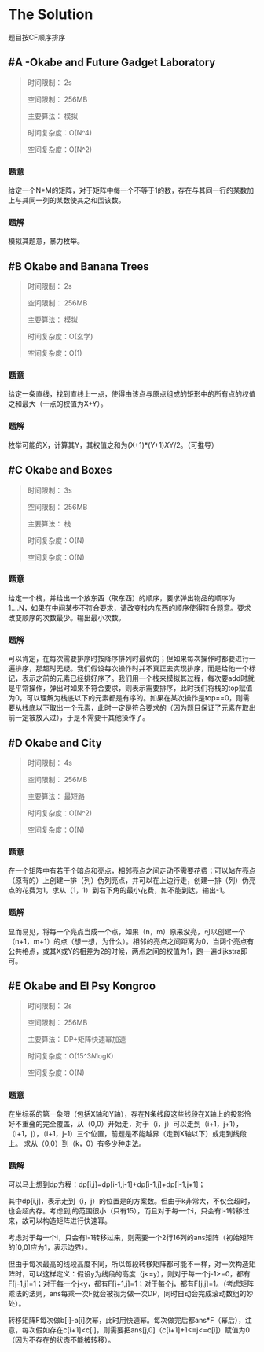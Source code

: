 # The Solution

题目按CF顺序排序


## #A -Okabe and Future Gadget Laboratory

> 时间限制：  2s
>
> 空间限制：  256MB
>
> 主要算法：  模拟
>
> 时间复杂度：O(N^4)
> 
> 空间复杂度：O(N^2)

### 题意
给定一个N*M的矩阵，对于矩阵中每一个不等于1的数，存在与其同一行的某数加上与其同一列的某数使其之和围该数。
### 题解
模拟其题意，暴力枚举。


## #B Okabe and Banana Trees

> 时间限制：  2s
>
> 空间限制：  256MB
>
> 主要算法：  模拟
> 
> 时间复杂度：O(玄学)
>
> 空间复杂度：O(1)

### 题意
给定一条直线，找到直线上一点，使得由该点与原点组成的矩形中的所有点的权值之和最大（一点的权值为X+Y）。
### 题解
枚举可能的X，计算其Y，其权值之和为(X+1)*(Y+1)*X*Y/2。（可推导）


## #C Okabe and Boxes

> 时间限制：  3s
>
> 空间限制：  256MB
>
> 主要算法：  栈
>
> 时间复杂度：O(N)
>
> 空间复杂度：O(N)

### 题意
给定一个栈，并给出一个放东西（取东西）的顺序，要求弹出物品的顺序为1....N，如果在中间某步不符合要求，请改变栈内东西的顺序使得符合题意。要求改变顺序的次数最少。输出最小次数。
### 题解
可以肯定，在每次需要排序时按降序排列时最优的；但如果每次操作时都要进行一遍排序，那超时无疑。我们假设每次操作时并不真正去实现排序，而是给他一个标记，表示之前的元素已经排好序了。我们用一个栈来模拟其过程，每次要add时就是平常操作，弹出时如果不符合要求，则表示需要排序，此时我们将栈的top赋值为0，可以理解为栈底以下的元素都是有序的。如果在某次操作是top==0，则需要从栈底以下取出一个元素，此时一定是符合要求的（因为题目保证了元素在取出前一定被放入过），于是不需要干其他操作了。



## #D Okabe and City

> 时间限制：  4s
>
> 空间限制：  256MB
>
> 主要算法：  最短路
>
> 时间复杂度：O(N^2)
>
> 空间复杂度：O(N)

### 题意
在一个矩阵中有若干个暗点和亮点，相邻亮点之间走动不需要花费；可以站在亮点（原有的）上创建一排（列）伪列亮点，并可以在上边行走，创建一排（列）伪亮点的花费为1，求从（1，1）到右下角的最小花费，如不能到达，输出-1。
### 题解
显而易见，将每一个亮点当成一个点，如果（n，m）原来没亮，可以创建一个（n+1，m+1）的点（想一想，为什么）。相邻的亮点之间距离为0，当两个亮点有公共格点，或其X或Y的相差为2的时候，两点之间的权值为1，跑一遍dijkstra即可。



## #E Okabe and El Psy Kongroo

> 时间限制：  2s
>
> 空间限制：  256MB
>
> 主要算法：  DP+矩阵快速幂加速
>
> 时间复杂度：O(15^3*N*logK)
> 
> 空间复杂度：O(N)

### 题意
在坐标系的第一象限（包括X轴和Y轴），存在N条线段这些线段在X轴上的投影恰好不重叠的完全覆盖，从（0,0）开始走，对于（i，j）可以走到（i+1，j+1），（i+1，j），（i+1，j-1）三个位置，前题是不能越界（走到X轴以下）或走到线段上。 求从（0,0）到（k，0）有多少种走法。
### 题解
可以马上想到dp方程：dp[i,j]=dp[i-1,j-1]+dp[i-1,j]+dp[i-1,j+1]；

其中dp[i,j]，表示走到（i，j）的位置是的方案数。但由于k非常大，不仅会超时，也会超内存。考虑到j的范围很小（只有15），而且对于每一个i，只会有i-1转移过来，故可以构造矩阵进行快速幂。

考虑对于每一个i，只会有i-1转移过来，则需要一个2行16列的ans矩阵（初始矩阵的[0,0]应为1，表示边界）。

但由于每次最高的线段高度不同，所以每段转移矩阵都可能不一样，对一次构造矩阵时，可以这样定义：假设y为线段的高度（j<=y），则对于每一个j-1>=0，都有F[j-1,j]=1；对于每一个j<y，都有F[j+1,j]=1；对于每个j，都有F[j,j]=1。（考虑矩阵乘法的法则，ans每乘一次F就会被视为做一次DP，同时自动会完成滚动数组的妙处）。

转移矩阵F每次做b[i]-a[i]次幂，此时用快速幂。每次做完后都ans*F（幂后），注意，每次假如存在c[i+1]<c[i]，则需要把ans[j,0]（c[i+1]+1<=j<=c[i]）赋值为0（因为不存在的状态不能被转移）。
